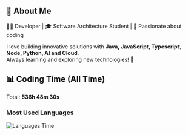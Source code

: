 ## 🚀 About Me  
👨‍💻 Developer | 🎓 Software Architecture Student | 💙 Passionate about coding  

I love building innovative solutions with **Java, JavaScript, Typescript, Node, Python, AI and Cloud**.  
Always learning and exploring new technologies! 🚀  

## 📊 Coding Time (All Time)
Total: **536h 48m 30s**

### Most Used Languages
![Languages Time](https://quickchart.io/chart?c=%7B%22type%22%3A%22doughnut%22%2C%22data%22%3A%7B%22labels%22%3A%5B%22JavaScript%20(33.7%25)%20(181h%201m%200s)%22%2C%22HTML%20(13.3%25)%20(71h%2039m%2034s)%22%2C%22CSS%20(11.5%25)%20(61h%2035m%2034s)%22%2C%22Python%20(9.1%25)%20(48h%2042m%2048s)%22%2C%22YAML%20(7.8%25)%20(41h%2050m%207s)%22%2C%22Outros%20(24.6%25)%20(131h%2059m%2024s)%22%5D%2C%22datasets%22%3A%5B%7B%22data%22%3A%5B%2233.7%22%2C%2213.3%22%2C%2211.5%22%2C%229.1%22%2C%227.8%22%2C%2224.6%22%5D%2C%22backgroundColor%22%3A%5B%22%23FF6384%22%2C%22%2336A2EB%22%2C%22%23FFCE56%22%2C%22%234BC0C0%22%2C%22%239966FF%22%2C%22%23FF9F40%22%5D%2C%22label%22%3A%22Uso%20de%20Linguagens%20(%25)%22%7D%5D%7D%2C%22options%22%3A%7B%22plugins%22%3A%7B%22legend%22%3A%7B%22position%22%3A%22right%22%2C%22labels%22%3A%7B%22font%22%3A%7B%22size%22%3A14%7D%7D%7D%2C%22datalabels%22%3A%7B%22display%22%3Atrue%2C%22color%22%3A%22%23fff%22%2C%22font%22%3A%7B%22size%22%3A10%2C%22weight%22%3A%22bold%22%7D%2C%22align%22%3A%22center%22%2C%22padding%22%3A5%7D%7D%7D%7D)

